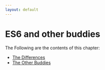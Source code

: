 ```yaml
---
layout: default
---
```

# ES6 and other buddies
The Following are the contents of this chapter:
* [The Differences](diff)
* [The Other Buddies](other)